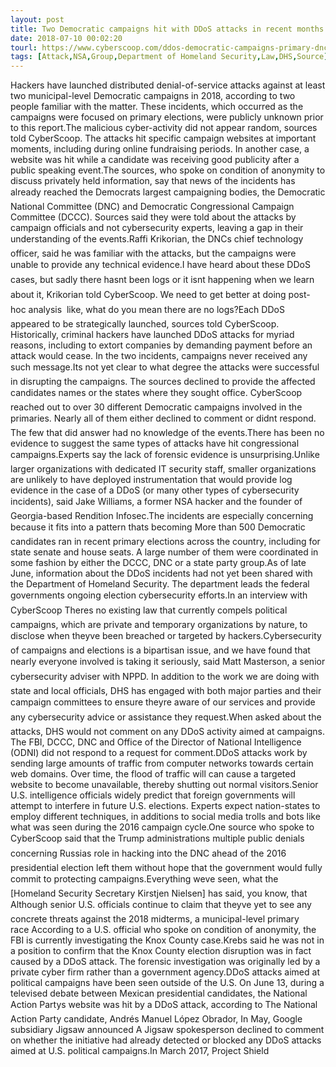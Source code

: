 ```yaml
---
layout: post
title: Two Democratic campaigns hit with DDoS attacks in recent months
date: 2018-07-10 00:02:20
tourl: https://www.cyberscoop.com/ddos-democratic-campaigns-primary-dnc-dccc/?category_news=technology
tags: [Attack,NSA,Group,Department of Homeland Security,Law,DHS,Source]
---
```

Hackers have launched distributed denial-of-service attacks against at least two municipal-level Democratic campaigns in 2018, according to two people familiar with the matter. These incidents, which occurred as the campaigns were focused on primary elections, were publicly unknown prior to this report.The malicious cyber-activity did not appear random, sources told CyberScoop. The attacks hit specific campaign websites at important moments, including during online fundraising periods. In another case, a website was hit while a candidate was receiving good publicity after a public speaking event.The sources, who spoke on condition of anonymity to discuss privately held information, say that news of the incidents has already reached the Democrats largest campaigning bodies, the Democratic National Committee (DNC) and Democratic Congressional Campaign Committee (DCCC). Sources said they were told about the attacks by campaign officials and not cybersecurity experts, leaving a gap in their understanding of the events.Raffi Krikorian, the DNCs chief technology officer, said he was familiar with the attacks, but the campaigns were unable to provide any technical evidence.I have heard about these DDoS cases, but sadly there hasnt been logs or it isnt happening when we learn about it, Krikorian told CyberScoop. We need to get better at doing post-hoc analysis  like, what do you mean there are no logs?Each DDoS appeared to be strategically launched, sources told CyberScoop. Historically, criminal hackers have launched DDoS attacks for myriad reasons, including to extort companies by demanding payment before an attack would cease. In the two incidents, campaigns never received any such message.Its not yet clear to what degree the attacks were successful in disrupting the campaigns. The sources declined to provide the affected candidates names or the states where they sought office. CyberScoop reached out to over 30 different Democratic campaigns involved in the primaries. Nearly all of them either declined to comment or didnt respond. The few that did answer had no knowledge of the events.There has been no evidence to suggest the same types of attacks have hit congressional campaigns.Experts say the lack of forensic evidence is unsurprising.Unlike larger organizations with dedicated IT security staff, smaller organizations are unlikely to have deployed instrumentation that would provide log evidence in the case of a DDoS (or many other types of cybersecurity incidents), said Jake Williams, a former NSA hacker and the founder of Georgia-based Rendition Infosec.The incidents are especially concerning because it fits into a pattern thats becoming More than 500 Democratic candidates ran in recent primary elections across the country, including for state senate and house seats. A large number of them were coordinated in some fashion by either the DCCC, DNC or a state party group.As of late June, information about the DDoS incidents had not yet been shared with the Department of Homeland Security. The department leads the federal governments ongoing election cybersecurity efforts.In an interview with CyberScoop Theres no existing law that currently compels political campaigns, which are private and temporary organizations by nature, to disclose when theyve been breached or targeted by hackers.Cybersecurity of campaigns and elections is a bipartisan issue, and we have found that nearly everyone involved is taking it seriously, said Matt Masterson, a senior cybersecurity adviser with NPPD. In addition to the work we are doing with state and local officials, DHS has engaged with both major parties and their campaign committees to ensure theyre aware of our services and provide any cybersecurity advice or assistance they request.When asked about the attacks, DHS would not comment on any DDoS activity aimed at campaigns. The FBI, DCCC, DNC and Office of the Director of National Intelligence (ODNI) did not respond to a request for comment.DDoS attacks work by sending large amounts of traffic from computer networks towards certain web domains. Over time, the flood of traffic will can cause a targeted website to become unavailable, thereby shutting out normal visitors.Senior U.S. intelligence officials widely predict that foreign governments will attempt to interfere in future U.S. elections. Experts expect nation-states to employ different techniques, in additions to social media trolls and bots like what was seen during the 2016 campaign cycle.One source who spoke to CyberScoop said that the Trump administrations multiple public denials concerning Russias role in hacking into the DNC ahead of the 2016 presidential election left them without hope that the government would fully commit to protecting campaigns.Everything weve seen, what the [Homeland Security Secretary Kirstjen Nielsen] has said, you know, that Although senior U.S. officials continue to claim that theyve yet to see any concrete threats against the 2018 midterms, a municipal-level primary race According to a U.S. official who spoke on condition of anonymity, the FBI is currently investigating the Knox County case.Krebs said he was not in a position to confirm that the Knox County election disruption was in fact caused by a DDoS attack. The forensic investigation was originally led by a private cyber firm rather than a government agency.DDoS attacks aimed at political campaigns have been seen outside of the U.S. On June 13, during a televised debate between Mexican presidential candidates, the National Action Partys website was hit by a DDoS attack, according to The National Action Party candidate, Andrés Manuel López Obrador, In May, Google subsidiary Jigsaw announced A Jigsaw spokesperson declined to comment on whether the initiative had already detected or blocked any DDoS attacks aimed at U.S. political campaigns.In March 2017, Project Shield 